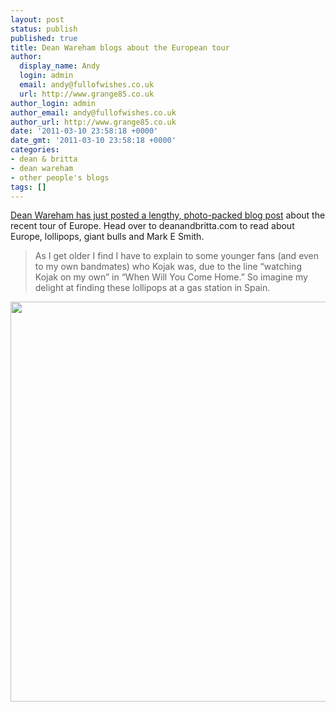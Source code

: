 ```yaml
---
layout: post
status: publish
published: true
title: Dean Wareham blogs about the European tour
author:
  display_name: Andy
  login: admin
  email: andy@fullofwishes.co.uk
  url: http://www.grange85.co.uk
author_login: admin
author_email: andy@fullofwishes.co.uk
author_url: http://www.grange85.co.uk
date: '2011-03-10 23:58:18 +0000'
date_gmt: '2011-03-10 23:58:18 +0000'
categories:
- dean & britta
- dean wareham
- other people's blogs
tags: []
---
```

<p><a href="http://www.deanandbritta.com/blog/?p=1005">Dean Wareham has just posted a lengthy, photo-packed blog post</a> about the recent tour of Europe. Head over to deanandbritta.com to read about Europe, lollipops, giant bulls and Mark E Smith.</p>
<blockquote><p>As I get older I find I have to explain to some younger fans (and even to my own bandmates) who Kojak was, due to the line “watching Kojak on my own” in “When Will You Come Home.” So imagine my delight at finding these lollipops at a gas station in Spain. </p></blockquote>
<p><a href="https://deanandbrittablogarchive.tumblr.com/post/140703852019/kojak-bimbo"><img class="aligncenter" alt="" src="https://media.fullofwishes.co.uk/00-misc/pictures/dean-and-britta-blog-kojak.jpg" title="Watching Kojak on my own" class="alignnone" width="609" height="640" /></a></p>

